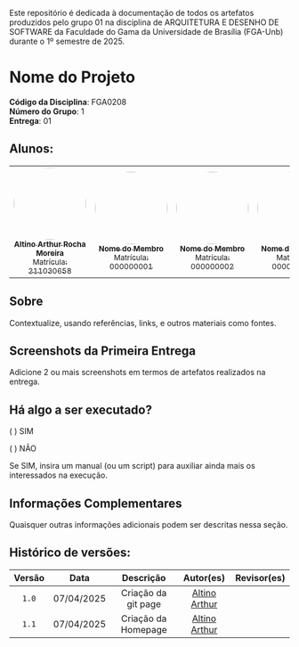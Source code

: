 Este repositório é dedicada à documentação de todos os artefatos produzidos pelo grupo 01 na disciplina de ARQUITETURA E DESENHO DE SOFTWARE da Faculdade do Gama da Universidade de Brasília (FGA-Unb) durante o 1º semestre de 2025. 

# Nome do Projeto

**Código da Disciplina**: FGA0208<br>
**Número do Grupo**: 1<br>
**Entrega**: 01<br>

## Alunos:

<center>

<div align="center">
  <table>
    <tr>
      <td align="center">
        <a href="https://github.com/arthurrochamoreira">
          <img style="border-radius: 50%;" src="https://github.com/arthurrochamoreira.png" width="130px;" alt=""/><br />
          <sub><b>Altino Arthur Rocha Moreira</b></sub><br />
          <sub>Matrícula: 211030658</sub>
        </a><br />
      </td>
      <td align="center">
        <a href="https://github.com/">
          <img style="border-radius: 50%;" src="https://github.com/" width="130px;" alt=""/><br />
          <sub><b>Nome do Membro</b></sub><br />
          <sub>Matrícula: 000000001</sub>
        </a><br />
      </td>
      <td align="center">
        <a href="https://github.com/">
          <img style="border-radius: 50%;" src="https://github.com/" width="130px;" alt=""/><br />
          <sub><b>Nome do Membro</b></sub><br />
          <sub>Matrícula: 000000002</sub>
        </a><br />
      </td>
      <td align="center">
        <a href="https://github.com/">
          <img style="border-radius: 50%;" src="https://github.com/" width="130px;" alt=""/><br />
          <sub><b>Nome do Membro</b></sub><br />
          <sub>Matrícula: 000000003</sub>
        </a><br />
      </td>
      <td align="center">
        <a href="https://github.com/">
          <img style="border-radius: 50%;" src="https://github.com/" width="130px;" alt=""/><br />
          <sub><b>Nome do Membro</b></sub><br />
          <sub>Matrícula: 000000004</sub>
        </a><br />
      </td>
      <td align="center">
        <a href="https://github.com/">
          <img style="border-radius: 50%;" src="https://github.com/" width="130px;" alt=""/><br />
          <sub><b>Nome do Membro</b></sub><br />
          <sub>Matrícula: 000000005</sub>
        </a><br />
      </td>
      <td align="center">
        <a href="https://github.com/">
          <img style="border-radius: 50%;" src="https://github.com/" width="130px;" alt=""/><br />
          <sub><b>Nome do Membro</b></sub><br />
          <sub>Matrícula: 000000006</sub>
        </a><br />
      </td>
      <td align="center">
        <a href="https://github.com/">
          <img style="border-radius: 50%;" src="https://github.com/" width="130px;" alt=""/><br />
          <sub><b>Nome do Membro</b></sub><br />
          <sub>Matrícula: 000000007</sub>
        </a><br />
      </td>
    </tr>
  </table>
</div>

</center>

## Sobre 
Contextualize, usando referências, links, e outros materiais como fontes.

## Screenshots da Primeira Entrega
Adicione 2 ou mais screenshots em termos de artefatos realizados na entrega.

## Há algo a ser executado?

( ) SIM

( ) NÃO

Se SIM, insira um manual (ou um script) para auxiliar ainda mais os interessados na execução.

## Informações Complementares 
Quaisquer outras informações adicionais podem ser descritas nessa seção.

## Histórico de versões:

Versão |   Data  | Descrição | Autor(es) | Revisor(es)
:------: | :----: | :------: | :----------: | :----------:
`1.0` | 07/04/2025 | Criação da git page | [Altino Arthur](https://github.com/arthurrochamoreira) | 
`1.1` | 07/04/2025 | Criação da Homepage | [Altino Arthur](https://github.com/arthurrochamoreira) | 
